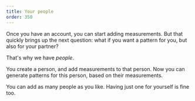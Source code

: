 ```yaml
---
title: Your people
order: 350
---
```


Once you have an account, you can start adding measurements. But that quickly brings up the next question: what if you want a pattern for you, but also for your partner?

That's why we have _people_.

You create a person, and add measurements to that person. Now you can generate patterns for this person, based on their measurements.

You can add as many people as you like. Having just one for yourself is fine too.
